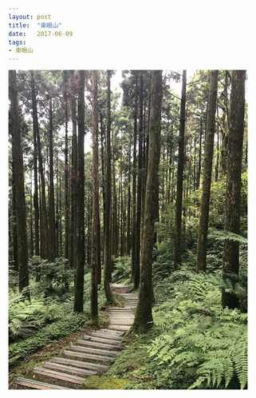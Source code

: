 ```yaml
---
layout: post
title:  "東眼山"
date:   2017-06-09
tags:
- 東眼山
---
```

![東眼山](/media/2017-06-09-東眼山.jpeg)